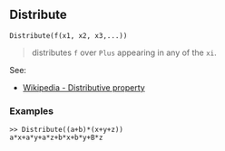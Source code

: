 ## Distribute  

```
Distribute(f(x1, x2, x3,...))
```

> distributes `f` over `Plus` appearing in any of the `xi`.
 
See:  
* [Wikipedia - Distributive property](http://en.wikipedia.org/wiki/Distributive_property)
 
### Examples
```
>> Distribute((a+b)*(x+y+z))
a*x+a*y+a*z+b*x+b*y+B*z
```